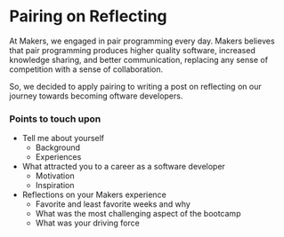 # Pairing on Reflecting

At Makers, we engaged in pair programming every day. Makers believes that pair programming produces higher quality software, increased knowledge sharing, and better communication, replacing any sense of competition with a sense of collaboration. 

So, we decided to apply pairing to writing a post on reflecting on our journey towards becoming oftware developers. 

### Points to touch upon

- Tell me about yourself
  - Background
  - Experiences
- What attracted you to a career as a software developer
  - Motivation
  - Inspiration
- Reflections on your Makers experience
  - Favorite and least favorite weeks and why
  - What was the most challenging aspect of the bootcamp
  - What was your driving force